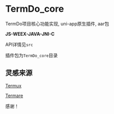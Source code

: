 # TermDo_core
TermDo项目核心功能实现, uni-app原生插件, aar包

**JS-WEEX-JAVA-JNI-C**

API详情见`src`

插件包为`TermDo_core`目录

## 灵感来源

[Termux](https://github.com/termux/termux-app)

[Termare](https://github.com/Termare/dart_pty)

感谢！